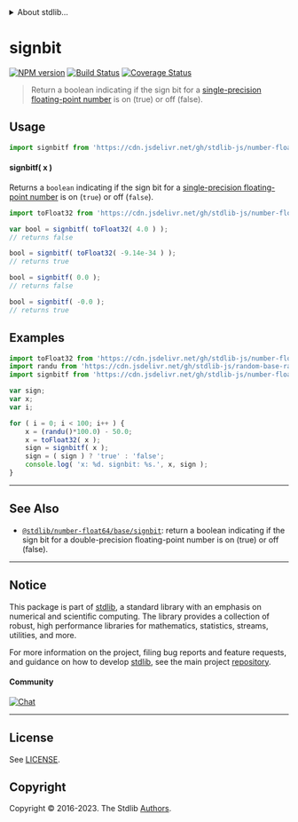 <!--

@license Apache-2.0

Copyright (c) 2018 The Stdlib Authors.

Licensed under the Apache License, Version 2.0 (the "License");
you may not use this file except in compliance with the License.
You may obtain a copy of the License at

   http://www.apache.org/licenses/LICENSE-2.0

Unless required by applicable law or agreed to in writing, software
distributed under the License is distributed on an "AS IS" BASIS,
WITHOUT WARRANTIES OR CONDITIONS OF ANY KIND, either express or implied.
See the License for the specific language governing permissions and
limitations under the License.

-->


<details>
  <summary>
    About stdlib...
  </summary>
  <p>We believe in a future in which the web is a preferred environment for numerical computation. To help realize this future, we've built stdlib. stdlib is a standard library, with an emphasis on numerical and scientific computation, written in JavaScript (and C) for execution in browsers and in Node.js.</p>
  <p>The library is fully decomposable, being architected in such a way that you can swap out and mix and match APIs and functionality to cater to your exact preferences and use cases.</p>
  <p>When you use stdlib, you can be absolutely certain that you are using the most thorough, rigorous, well-written, studied, documented, tested, measured, and high-quality code out there.</p>
  <p>To join us in bringing numerical computing to the web, get started by checking us out on <a href="https://github.com/stdlib-js/stdlib">GitHub</a>, and please consider <a href="https://opencollective.com/stdlib">financially supporting stdlib</a>. We greatly appreciate your continued support!</p>
</details>

# signbit

[![NPM version][npm-image]][npm-url] [![Build Status][test-image]][test-url] [![Coverage Status][coverage-image]][coverage-url] <!-- [![dependencies][dependencies-image]][dependencies-url] -->

> Return a boolean indicating if the sign bit for a [single-precision floating-point number][ieee754] is on (true) or off (false).



<section class="usage">

## Usage

```javascript
import signbitf from 'https://cdn.jsdelivr.net/gh/stdlib-js/number-float32-base-signbit@deno/mod.js';
```

#### signbitf( x )

Returns a `boolean` indicating if the sign bit for a [single-precision floating-point number][ieee754] is on (`true`) or off (`false`).

```javascript
import toFloat32 from 'https://cdn.jsdelivr.net/gh/stdlib-js/number-float64-base-to-float32@deno/mod.js';

var bool = signbitf( toFloat32( 4.0 ) );
// returns false

bool = signbitf( toFloat32( -9.14e-34 ) );
// returns true

bool = signbitf( 0.0 );
// returns false

bool = signbitf( -0.0 );
// returns true
```

</section>

<!-- /.usage -->

<section class="examples">

## Examples

<!-- eslint no-undef: "error" -->

```javascript
import toFloat32 from 'https://cdn.jsdelivr.net/gh/stdlib-js/number-float64-base-to-float32@deno/mod.js';
import randu from 'https://cdn.jsdelivr.net/gh/stdlib-js/random-base-randu@deno/mod.js';
import signbitf from 'https://cdn.jsdelivr.net/gh/stdlib-js/number-float32-base-signbit@deno/mod.js';

var sign;
var x;
var i;

for ( i = 0; i < 100; i++ ) {
    x = (randu()*100.0) - 50.0;
    x = toFloat32( x );
    sign = signbitf( x );
    sign = ( sign ) ? 'true' : 'false';
    console.log( 'x: %d. signbit: %s.', x, sign );
}
```

</section>

<!-- /.examples -->

<!-- Section for related `stdlib` packages. Do not manually edit this section, as it is automatically populated. -->

<section class="related">

* * *

## See Also

-   <span class="package-name">[`@stdlib/number-float64/base/signbit`][@stdlib/number/float64/base/signbit]</span><span class="delimiter">: </span><span class="description">return a boolean indicating if the sign bit for a double-precision floating-point number is on (true) or off (false).</span>

</section>

<!-- /.related -->

<!-- Section for all links. Make sure to keep an empty line after the `section` element and another before the `/section` close. -->


<section class="main-repo" >

* * *

## Notice

This package is part of [stdlib][stdlib], a standard library with an emphasis on numerical and scientific computing. The library provides a collection of robust, high performance libraries for mathematics, statistics, streams, utilities, and more.

For more information on the project, filing bug reports and feature requests, and guidance on how to develop [stdlib][stdlib], see the main project [repository][stdlib].

#### Community

[![Chat][chat-image]][chat-url]

---

## License

See [LICENSE][stdlib-license].


## Copyright

Copyright &copy; 2016-2023. The Stdlib [Authors][stdlib-authors].

</section>

<!-- /.stdlib -->

<!-- Section for all links. Make sure to keep an empty line after the `section` element and another before the `/section` close. -->

<section class="links">

[npm-image]: http://img.shields.io/npm/v/@stdlib/number-float32-base-signbit.svg
[npm-url]: https://npmjs.org/package/@stdlib/number-float32-base-signbit

[test-image]: https://github.com/stdlib-js/number-float32-base-signbit/actions/workflows/test.yml/badge.svg?branch=main
[test-url]: https://github.com/stdlib-js/number-float32-base-signbit/actions/workflows/test.yml?query=branch:main

[coverage-image]: https://img.shields.io/codecov/c/github/stdlib-js/number-float32-base-signbit/main.svg
[coverage-url]: https://codecov.io/github/stdlib-js/number-float32-base-signbit?branch=main

<!--

[dependencies-image]: https://img.shields.io/david/stdlib-js/number-float32-base-signbit.svg
[dependencies-url]: https://david-dm.org/stdlib-js/number-float32-base-signbit/main

-->

[chat-image]: https://img.shields.io/gitter/room/stdlib-js/stdlib.svg
[chat-url]: https://app.gitter.im/#/room/#stdlib-js_stdlib:gitter.im

[stdlib]: https://github.com/stdlib-js/stdlib

[stdlib-authors]: https://github.com/stdlib-js/stdlib/graphs/contributors

[umd]: https://github.com/umdjs/umd
[es-module]: https://developer.mozilla.org/en-US/docs/Web/JavaScript/Guide/Modules

[deno-url]: https://github.com/stdlib-js/number-float32-base-signbit/tree/deno
[umd-url]: https://github.com/stdlib-js/number-float32-base-signbit/tree/umd
[esm-url]: https://github.com/stdlib-js/number-float32-base-signbit/tree/esm
[branches-url]: https://github.com/stdlib-js/number-float32-base-signbit/blob/main/branches.md

[stdlib-license]: https://raw.githubusercontent.com/stdlib-js/number-float32-base-signbit/main/LICENSE

[ieee754]: https://en.wikipedia.org/wiki/IEEE_754-1985

<!-- <related-links> -->

[@stdlib/number/float64/base/signbit]: https://github.com/stdlib-js/number-float64-base-signbit/tree/deno

<!-- </related-links> -->

</section>

<!-- /.links -->
